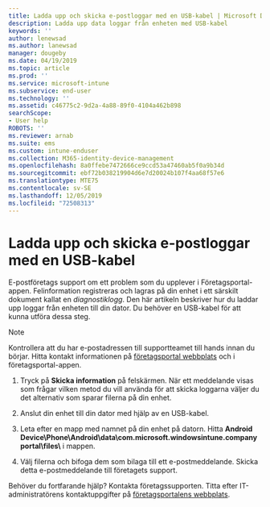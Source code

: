 ```yaml
---
title: Ladda upp och skicka e-postloggar med en USB-kabel | Microsoft Docs
description: Ladda upp data loggar från enheten med USB-kabel
keywords: ''
author: lenewsad
ms.author: lanewsad
manager: dougeby
ms.date: 04/19/2019
ms.topic: article
ms.prod: ''
ms.service: microsoft-intune
ms.subservice: end-user
ms.technology: ''
ms.assetid: c46775c2-9d2a-4a88-89f0-4104a462b898
searchScope:
- User help
ROBOTS: ''
ms.reviewer: arnab
ms.suite: ems
ms.custom: intune-enduser
ms.collection: M365-identity-device-management
ms.openlocfilehash: 8a0ffebe7472666ce9ccd53a47460ab5f0a9b34d
ms.sourcegitcommit: ebf72b038219904d6e7d20024b107f4aa68f57e6
ms.translationtype: MTE75
ms.contentlocale: sv-SE
ms.lasthandoff: 12/05/2019
ms.locfileid: "72508313"
---
```

# <a name="upload-and-email-logs-using-a-usb-cable"></a>Ladda upp och skicka e-postloggar med en USB-kabel

E-postföretags support om ett problem som du upplever i Företagsportal-appen. Felinformation registreras och lagras på din enhet i ett särskilt dokument kallat en _diagnostiklogg_. Den här artikeln beskriver hur du laddar upp loggar från enheten till din dator. Du behöver en USB-kabel för att kunna utföra dessa steg.   

> [!Note]
> Kontrollera att du har e-postadressen till supportteamet till hands innan du börjar. Hitta kontakt informationen på [företagsportal webbplats](https://go.microsoft.com/fwlink/?linkid=2010980) och i företagsportal-appen. 

1. Tryck på **Skicka information** på felskärmen. När ett meddelande visas som frågar vilken metod du vill använda för att skicka loggarna väljer du det alternativ som sparar filerna på din enhet.  

2. Anslut din enhet till din dator med hjälp av en USB-kabel. 

3. Leta efter en mapp med namnet på din enhet på datorn. Hitta <strong>Android Device\Phone\Android\data\com.microsoft.windowsintune.companyportal\files\\</strong> i mappen.

4. Välj filerna och bifoga dem som bilaga till ett e-postmeddelande. Skicka detta e-postmeddelande till företagets support.

Behöver du fortfarande hjälp? Kontakta företagssupporten. Titta efter IT-administratörens kontaktuppgifter på [företagsportalens webbplats](https://go.microsoft.com/fwlink/?linkid=2010980).
